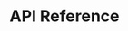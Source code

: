 ---
title: API Reference

language_tabs: # must be one of https://git.io/vQNgJ
  - shell: cURL

toc_footers:
  - <a href='https://everproof.com'>Everproof</a>
  - <a href='mailto:info@everproof.com'>Request an API Key</a>
  - <a href='https://everproof.com/static/legals/individual-terms-of-use.pdf'>API Terms & Conditions</a>

includes:
  - intro
  - auth
  - errors
  - status
  - supported
  - wwcc_vic
  - wwcc_wa
  - dcsi_sa
  - wwcc_blue_card
  - wwcc_exemption_card
  - vit
  - vit_ect

search: true
---